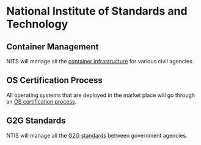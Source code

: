 # National Institute of Standards and Technology

## Container Management

NITS will manage all the [container infrastructure](./container-management/) for various civil agencies.

## OS Certification Process

All operating systems that are deployed in the market place will go through an [OS certification process](./os-certificiation-process/).

## G2G Standards

NTIS will manage all the [G2G standards](./g2g-standards/) between government agencies.
